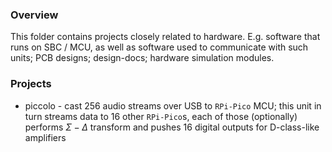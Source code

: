 ### Overview

This folder contains projects closely related to hardware. E.g. software that
runs on SBC / MCU, as well as software used to communicate with such
units; PCB designs; design-docs; hardware simulation modules.

### Projects

 * piccolo - cast 256 audio streams over USB to `RPi-Pico` MCU; this unit in
   turn streams data to 16 other `RPi-Pico`s, each of those (optionally)
   performs $\Sigma-\Delta$ transform and pushes 16 digital outputs for
   D-class-like amplifiers

